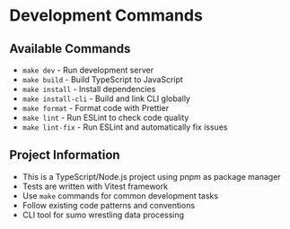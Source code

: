 # Development Commands

## Available Commands

- `make dev` - Run development server
- `make build` - Build TypeScript to JavaScript
- `make install` - Install dependencies
- `make install-cli` - Build and link CLI globally
- `make format` - Format code with Prettier
- `make lint` - Run ESLint to check code quality
- `make lint-fix` - Run ESLint and automatically fix issues

## Project Information

- This is a TypeScript/Node.js project using pnpm as package manager
- Tests are written with Vitest framework
- Use `make` commands for common development tasks
- Follow existing code patterns and conventions
- CLI tool for sumo wrestling data processing
